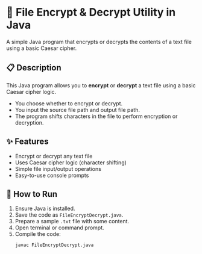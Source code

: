 # 🔐 File Encrypt & Decrypt Utility in Java

A simple Java program that encrypts or decrypts the contents of a text file using a basic Caesar cipher.

## 📋 Description
This Java program allows you to **encrypt** or **decrypt** a text file using a basic Caesar cipher logic.

- You choose whether to encrypt or decrypt.
- You input the source file path and output file path.
- The program shifts characters in the file to perform encryption or decryption.

## ✨ Features
- Encrypt or decrypt any text file
- Uses Caesar cipher logic (character shifting)
- Simple file input/output operations
- Easy-to-use console prompts

## 🚀 How to Run

1. Ensure Java is installed.
2. Save the code as `FileEncryptDecrypt.java`.
3. Prepare a sample `.txt` file with some content.
4. Open terminal or command prompt.
5. Compile the code:
   ```bash
   javac FileEncryptDecrypt.java
    ```